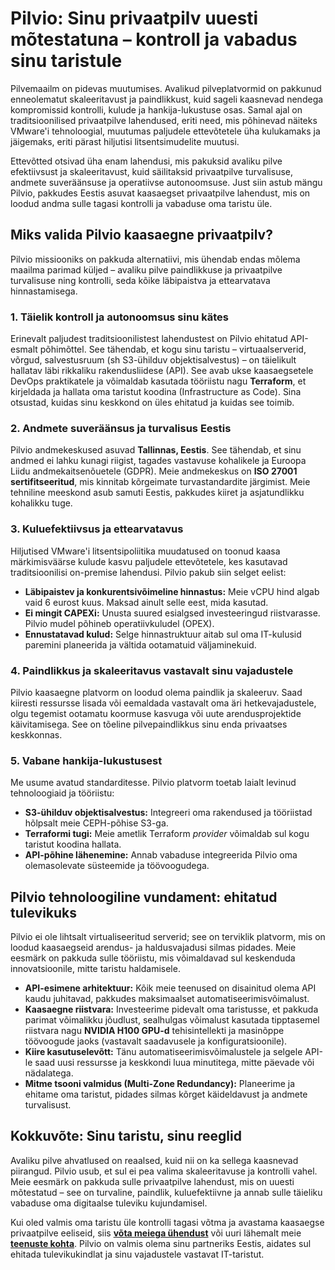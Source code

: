 # Pilvio: Sinu privaatpilv uuesti mõtestatuna – kontroll ja vabadus sinu taristule

Pilvemaailm on pidevas muutumises. Avalikud pilveplatvormid on pakkunud enneolematut skaleeritavust ja paindlikkust, kuid sageli kaasnevad nendega kompromissid kontrolli, kulude ja hankija-lukustuse osas. Samal ajal on traditsioonilised privaatpilve lahendused, eriti need, mis põhinevad näiteks VMware'i tehnoloogial, muutumas paljudele ettevõtetele üha kulukamaks ja jäigemaks, eriti pärast hiljutisi litsentsimudelite muutusi.

Ettevõtted otsivad üha enam lahendusi, mis pakuksid avaliku pilve efektiivsust ja skaleeritavust, kuid säilitaksid privaatpilve turvalisuse, andmete suveräänsuse ja operatiivse autonoomsuse. Just siin astub mängu Pilvio, pakkudes Eestis asuvat kaasaegset privaatpilve lahendust, mis on loodud andma sulle tagasi kontrolli ja vabaduse oma taristu üle.

## Miks valida Pilvio kaasaegne privaatpilv?

Pilvio missiooniks on pakkuda alternatiivi, mis ühendab endas mõlema maailma parimad küljed – avaliku pilve paindlikkuse ja privaatpilve turvalisuse ning kontrolli, seda kõike läbipaistva ja ettearvatava hinnastamisega.

### 1. Täielik kontroll ja autonoomsus sinu kätes
Erinevalt paljudest traditsioonilistest lahendustest on Pilvio ehitatud API-esmalt põhimõttel. See tähendab, et kogu sinu taristu – virtuaalserverid, võrgud, salvestusruum (sh S3-ühilduv objektisalvestus) – on täielikult hallatav läbi rikkaliku rakendusliidese (API). See avab ukse kaasaegsetele DevOps praktikatele ja võimaldab kasutada tööriistu nagu **Terraform**, et kirjeldada ja hallata oma taristut koodina (Infrastructure as Code). Sina otsustad, kuidas sinu keskkond on üles ehitatud ja kuidas see toimib.

### 2. Andmete suveräänsus ja turvalisus Eestis
Pilvio andmekeskused asuvad **Tallinnas, Eestis**. See tähendab, et sinu andmed ei lahku kunagi riigist, tagades vastavuse kohalikele ja Euroopa Liidu andmekaitsenõuetele (GDPR). Meie andmekeskus on **ISO 27001 sertifitseeritud**, mis kinnitab kõrgeimate turvastandardite järgimist. Meie tehniline meeskond asub samuti Eestis, pakkudes kiiret ja asjatundlikku kohalikku tuge.

### 3. Kuluefektiivsus ja ettearvatavus
Hiljutised VMware'i litsentsipoliitika muudatused on toonud kaasa märkimisväärse kulude kasvu paljudele ettevõtetele, kes kasutavad traditsioonilisi on-premise lahendusi. Pilvio pakub siin selget eelist:
* **Läbipaistev ja konkurentsivõimeline hinnastus:** Meie vCPU hind algab vaid 6 eurost kuus. Maksad ainult selle eest, mida kasutad.
* **Ei mingit CAPEXi:** Unusta suured esialgsed investeeringud riistvarasse. Pilvio mudel põhineb operatiivkuludel (OPEX).
* **Ennustatavad kulud:** Selge hinnastruktuur aitab sul oma IT-kulusid paremini planeerida ja vältida ootamatuid väljaminekuid.

### 4. Paindlikkus ja skaleeritavus vastavalt sinu vajadustele
Pilvio kaasaegne platvorm on loodud olema paindlik ja skaleeruv. Saad kiiresti ressursse lisada või eemaldada vastavalt oma äri hetkevajadustele, olgu tegemist ootamatu koormuse kasvuga või uute arendusprojektide käivitamisega. See on tõeline pilvepaindlikkus sinu enda privaatses keskkonnas.

### 5. Vabane hankija-lukustusest
Me usume avatud standarditesse. Pilvio platvorm toetab laialt levinud tehnoloogiaid ja tööriistu:
* **S3-ühilduv objektisalvestus:** Integreeri oma rakendused ja tööriistad hõlpsalt meie CEPH-põhise S3-ga.
* **Terraformi tugi:** Meie ametlik Terraform *provider* võimaldab sul kogu taristut koodina hallata.
* **API-põhine lähenemine:** Annab vabaduse integreerida Pilvio oma olemasolevate süsteemide ja töövoogudega.

## Pilvio tehnoloogiline vundament: ehitatud tulevikuks

Pilvio ei ole lihtsalt virtualiseeritud serverid; see on terviklik platvorm, mis on loodud kaasaegseid arendus- ja haldusvajadusi silmas pidades. Meie eesmärk on pakkuda sulle tööriistu, mis võimaldavad sul keskenduda innovatsioonile, mitte taristu haldamisele.

* **API-esimene arhitektuur:** Kõik meie teenused on disainitud olema API kaudu juhitavad, pakkudes maksimaalset automatiseerimisvõimalust.
* **Kaasaegne riistvara:** Investeerime pidevalt oma taristusse, et pakkuda parimat võimalikku jõudlust, sealhulgas võimalust kasutada tipptasemel riistvara nagu **NVIDIA H100 GPU-d** tehisintellekti ja masinõppe töövoogude jaoks (vastavalt saadavusele ja konfiguratsioonile).
* **Kiire kasutuselevõtt:** Tänu automatiseerimisvõimalustele ja selgele API-le saad uusi ressursse ja keskkondi luua minutitega, mitte päevade või nädalatega.
* **Mitme tsooni valmidus (Multi-Zone Redundancy):** Planeerime ja ehitame oma taristut, pidades silmas kõrget käideldavust ja andmete turvalisust.

## Kokkuvõte: Sinu taristu, sinu reeglid

Avaliku pilve ahvatlused on reaalsed, kuid nii on ka sellega kaasnevad piirangud. Pilvio usub, et sul ei pea valima skaleeritavuse ja kontrolli vahel. Meie eesmärk on pakkuda sulle privaatpilve lahendust, mis on uuesti mõtestatud – see on turvaline, paindlik, kuluefektiivne ja annab sulle täieliku vabaduse oma digitaalse tuleviku kujundamisel.

Kui oled valmis oma taristu üle kontrolli tagasi võtma ja avastama kaasaegse privaatpilve eeliseid, siis **[võta meiega ühendust](https://pilvio.com/kontakt)** või uuri lähemalt meie **[teenuste kohta](https://pilvio.pro)**. Pilvio on valmis olema sinu partneriks Eestis, aidates sul ehitada tulevikukindlat ja sinu vajadustele vastavat IT-taristut.
